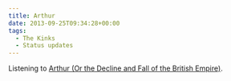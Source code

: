 ```yaml
---
title: Arthur
date: 2013-09-25T09:34:28+00:00
tags:
  - The Kinks
  - Status updates
---
```

Listening to [Arthur (Or the Decline and Fall of the British Empire)](https://w.wiki/X4L).
